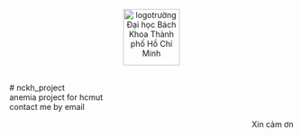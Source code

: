 
<p align="center"><img src="https://github.com/Khanghcmut/testweb/blob/main/firstwebgithub/logo-bach-khoa.jpg" height="100px" width="100px" alt="logotrường Đại học Bách Khoa Thành phố Hồ Chí Minh"  ></img> </p>

<br>
# nckh_project
<br>
anemia project for hcmut<br>
contact me by 
<a herf='mailto:khang.phan2411@hcmut.edu.vn'>email</a>
<br>
 <p align="right">Xin cảm ơn </p>

